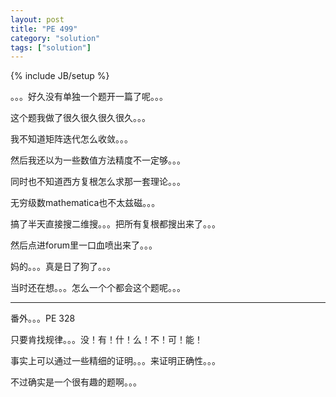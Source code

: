 ```yaml
---
layout: post
title: "PE 499"
category: "solution"
tags: ["solution"]
---
```

{% include JB/setup %}

。。。好久没有单独一个题开一篇了呢。。。

这个题我做了很久很久很久很久。。。

我不知道矩阵迭代怎么收敛。。。

然后我还以为一些数值方法精度不一定够。。。

同时也不知道西方复根怎么求那一套理论。。。

无穷级数mathematica也不太兹磁。。。

搞了半天直接搜二维搜。。。把所有复根都搜出来了。。。

然后点进forum里一口血喷出来了。。。

妈的。。。真是日了狗了。。。

当时还在想。。。怎么一个个都会这个题呢。。。

---------------------------------------------------------------------------------

番外。。。PE 328

只要肯找规律。。。没！有！什！么！不！可！能！

事实上可以通过一些精细的证明。。。来证明正确性。。。

不过确实是一个很有趣的题啊。。。
